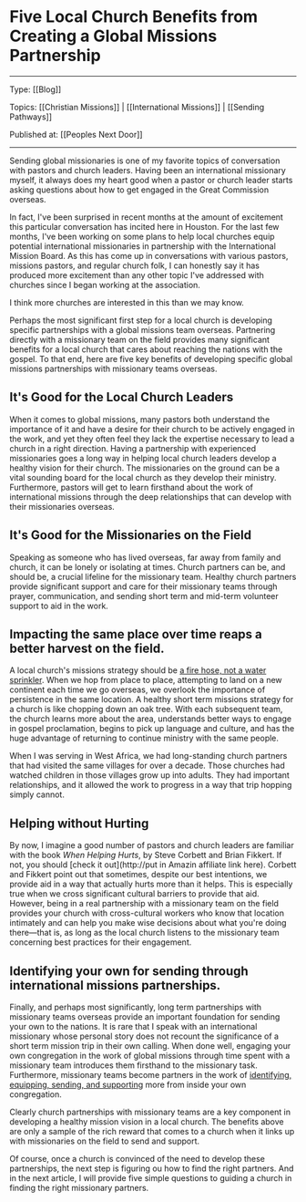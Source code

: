 # Five Local Church Benefits from Creating a Global Missions Partnership
---
Type: [[Blog]]

Topics: [[Christian Missions]] | [[International Missions]] | [[Sending Pathways]]

Published at: [[Peoples Next Door]]

---
Sending global missionaries is one of my favorite topics of conversation with pastors and church leaders. Having been an international missionary myself, it always does my heart good when a pastor or church leader starts asking questions about how to get engaged in the Great Commission overseas.

In fact, I've been surprised in recent months at the amount of excitement this particular conversation has incited here in Houston. For the last few months, I've been working on some plans to help local churches equip potential international missionaries in partnership with the International Mission Board. As this has come up in conversations with various pastors, missions pastors, and regular church folk, I can honestly say it has produced more excitement than any other topic I've addressed with churches since I began working at the association.

I think more churches are interested in this than we may know.

Perhaps the most significant first step for a local church is developing specific partnerships with a global missions team overseas. Partnering directly with a missionary team on the field provides many significant benefits for a local church that cares about reaching the nations with the gospel. To that end, here are five key benefits of developing specific global missions partnerships with missionary teams overseas.

## It's Good for the Local Church Leaders
When it comes to global missions, many pastors both understand the importance of it and have a desire for their church to be actively engaged in the work, and yet they often feel they lack the expertise necessary to lead a church in a right direction. Having a partnership with experienced missionaries goes a long way in helping local church leaders develop a healthy vision for their church. The missionaries on the ground can be a vital sounding board for the local church as they develop their ministry. Furthermore, pastors will get to learn firsthand about the work of international missions through the deep relationships that can develop with their missionaries overseas.

## It's Good for the Missionaries on the Field
Speaking as someone who has lived overseas, far away from family and church, it can be lonely or isolating at times. Church partners can be, and should be, a crucial lifeline for the missionary team. Healthy church partners provide significant support and care for their missionary teams through prayer, communication, and sending short term and mid-term volunteer support to aid in the work.

## Impacting the same place over time reaps a better harvest on the field.
A local church's missions strategy should be [a fire hose, not a water sprinkler](https://www.imb.org/2018/01/10/new-year-fresh-vision-missions/). When we hop from place to place, attempting to land on a new continent each time we go overseas, we overlook the importance of persistence in the same location. A healthy short term missions strategy for a church is like chopping down an oak tree. With each subsequent team, the church learns more about the area, understands better ways to engage in gospel proclamation, begins to pick up language and culture, and has the huge advantage of returning to continue ministry with the same people.

When I was serving in West Africa, we had long-standing church partners that had visited the same villages for over a decade. Those churches had watched children in those villages grow up into adults. They had important relationships, and it allowed the work to progress in a way that trip hopping simply cannot.

## Helping without Hurting
By now, I imagine a good number of pastors and church leaders are familiar with the book _When Helping Hurts_, by Steve Corbett and Brian Fikkert. If not, you should [check it out](http://put in Amazin affiliate link here). Corbett and Fikkert point out that sometimes, despite our best intentions, we provide aid in a way that actually hurts more than it helps. This is especially true when we cross significant cultural barriers to provide that aid. However, being in a real partnership with a missionary team on the field provides your church with cross-cultural workers who know that location intimately and can help you make wise decisions about what you're doing there—that is, as long as the local church listens to the missionary team concerning best practices for their engagement.

## Identifying your own for sending through international missions partnerships.
Finally, and perhaps most significantly, long term partnerships with missionary teams overseas provide an important foundation for sending your own to the nations. It is rare that I speak with an international missionary whose personal story does not recount the significance of a short term mission trip in their own calling. When done well, engaging your own congregation in the work of global missions through time spent with a missionary team introduces them firsthand to the missionary task. Furthermore, missionary teams become partners in the work of [identifying, equipping, sending, and supporting](https://keelancook.com/2018/10/10/moving-past-the-rhetoric-of-multiplication/) more from inside your own congregation.

Clearly church partnerships with missionary teams are a key component in developing a healthy mission vision in a local church. The benefits above are only a sample of the rich reward that comes to a church when it links up with missionaries on the field to send and support.

Of course, once a church is convinced of the need to develop these partnerships, the next step is figuring ou how to find the right partners. And in the next article, I will provide five simple questions to guiding a church in finding the right missionary partners.
<!--stackedit_data:
eyJkaXNjdXNzaW9ucyI6eyJBVFdQb2toRE55OEJRaTFSIjp7In
RleHQiOiJTZW5kaW5nIiwic3RhcnQiOjIxOCwiZW5kIjoyMjV9
fSwiY29tbWVudHMiOnsiMlJvdEg0SThKdnRaNmo5WSI6eyJkaX
NjdXNzaW9uSWQiOiJBVFdQb2toRE55OEJRaTFSIiwic3ViIjoi
Z2g6NzEyOTM5ODciLCJ0ZXh0IjoiY29tbWVudCIsImNyZWF0ZW
QiOjE2MDAxOTQyOTU0NzV9fSwiaGlzdG9yeSI6Wy02MTYxNjY0
NDUsLTEwMTM2Mzc0NjIsMzkwNTE5Nzg2LDc5NzIzMTExMiwtMT
YwMjY1NDA2MF19
-->